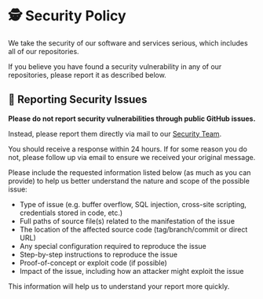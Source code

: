 # :detective: Security Policy

We take the security of our software and services serious, which includes all of our repositories.

If you believe you have found a security vulnerability in any of our repositories, please report it as described below.

## :mega: Reporting Security Issues

__Please do not report security vulnerabilities through public GitHub issues.__

Instead, please report them directly via mail to our [Security Team](mailto:codesec@essing.org).

You should receive a response within 24 hours. If for some reason you do not, please follow up via email to ensure we received your original message.

Please include the requested information listed below (as much as you can provide) to help us better understand the nature and scope of the possible issue:

- Type of issue (e.g. buffer overflow, SQL injection, cross-site scripting, credentials stored in code, etc.)
- Full paths of source file(s) related to the manifestation of the issue
- The location of the affected source code (tag/branch/commit or direct URL)
- Any special configuration required to reproduce the issue
- Step-by-step instructions to reproduce the issue
- Proof-of-concept or exploit code (if possible)
- Impact of the issue, including how an attacker might exploit the issue

This information will help us to understand your report more quickly.
